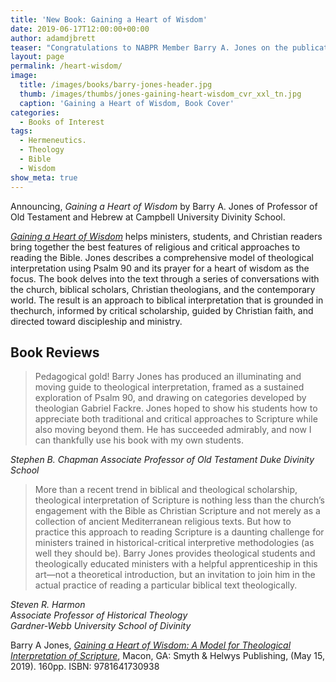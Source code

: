 ```yaml
---
title: 'New Book: Gaining a Heart of Wisdom'
date: 2019-06-17T12:00:00+00:00
author: adamdjbrett
teaser: "Congratulations to NABPR Member Barry A. Jones on the publication of Gaining a Heart of Wisdom, A Model for Theological Interpretation of Scripture."
layout: page
permalink: /heart-wisdom/
image:
  title: /images/books/barry-jones-header.jpg
  thumb: /images/thumbs/jones-gaining-heart-wisdom_cvr_xxl_tn.jpg
  caption: 'Gaining a Heart of Wisdom, Book Cover'
categories:
  - Books of Interest
tags:
  - Hermeneutics.
  - Theology
  - Bible
  - Wisdom
show_meta: true  
---
```


Announcing, _Gaining a Heart of Wisdom_ by Barry A. Jones of Professor of Old Testament and Hebrew at Campbell University Divinity School.

[_Gaining a Heart of Wisdom_](https://www.helwys.com/sh-books/gaining-a-heart-of-wisdom/) helps ministers, students, and Christian readers bring together the best features of religious and critical approaches to reading the Bible. Jones describes a comprehensive model of theological interpretation using Psalm 90 and its prayer for a heart of wisdom as the focus. The book delves into the text through a series of conversations with the church, biblical scholars, Christian theologians, and the contemporary world. The result is an approach to biblical interpretation that is grounded in thechurch, informed by critical scholarship, guided by Christian faith, and directed toward discipleship and ministry.

## Book Reviews
> Pedagogical gold! Barry Jones has produced an illuminating and moving guide to theological interpretation, framed as a sustained exploration of Psalm 90, and drawing on categories developed by theologian Gabriel Fackre. Jones hoped to show his students how to appreciate both traditional and critical approaches to Scripture while also moving beyond them. He has succeeded admirably, and now I can thankfully use his book with my own students.  

<cite>Stephen B. Chapman
Associate Professor of Old Testament
Duke Divinity School</cite>

>More than a recent trend in biblical and theological scholarship, theological interpretation of Scripture is nothing less than the church’s engagement with the Bible as Christian Scripture and not merely as a collection of ancient Mediterranean religious texts. But how to practice this approach to reading Scripture is a daunting challenge for ministers trained in historical-critical interpretive methodologies (as well they should be). Barry Jones provides theological students and theologically educated ministers with a helpful apprenticeship in this art—not a theoretical introduction, but an invitation to join him in the actual practice of reading a particular biblical text theologically.  
  
<cite>Steven R. Harmon  
Associate Professor of Historical Theology  
Gardner-Webb University School of Divinity  </cite>

Barry A Jones, [_Gaining a Heart of Wisdom: A Model for Theological Interpretation of Scripture_](https://www.helwys.com/sh-books/gaining-a-heart-of-wisdom/), Macon, GA: Smyth & Helwys Publishing, (May 15, 2019). 160pp. ISBN: 9781641730938
